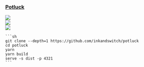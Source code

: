 ### [Potluck](https://github.com/inkandswitch/potluck)

![](https://img.shields.io/github/license//inkandswitch/potluck)<br />
[![](https://img.shields.io/github/last-commit/scillidan/potluck/main?label=last%20commit%20(fork))](https://github.com/scillidan/potluck)<br />
![](https://img.shields.io/badge/Vercel-black?style=flat&logo=Vercel&logoColor=white)

````{tab} From source
```sh
git clone --depth=1 https://github.com/inkandswitch/potluck
cd potluck
yarn
yarn build
serve -s dist -p 4321
```
````